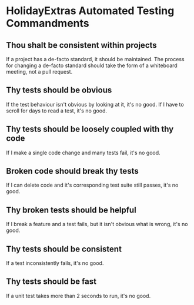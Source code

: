 # HolidayExtras Automated Testing Commandments

## Thou shalt be consistent within projects
If a project has a de-facto standard, it should be maintained. The process for changing a de-facto standard should take the form of a whiteboard meeting, not a pull request.

## Thy tests should be obvious
If the test behaviour isn't obvious by looking at it, it's no good. If I have to scroll for days to read a test, it's no good.

## Thy tests should be loosely coupled with thy code
If I make a single code change and many tests fail, it's no good.

## Broken code should break thy tests
If I can delete code and it's corresponding test suite still passes, it's no good.

## Thy broken tests should be helpful
If I break a feature and a test fails, but it isn't obvious what is wrong, it's no good.

## Thy tests should be consistent
If a test inconsistently fails, it's no good.

## Thy tests should be fast
If a unit test takes more than 2 seconds to run, it's no good.
